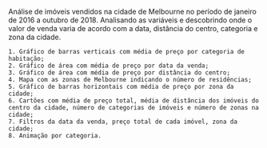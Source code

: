 Análise de imóveis vendidos na cidade de Melbourne no período de janeiro de 2016 a outubro de 2018. Analisando as variáveis e descobrindo onde o valor de venda varia de acordo com a data, distância do centro, categoria e zona da cidade.

    1. Gráfico de barras verticais com média de preço por categoria de habitação;
    2. Gráfico de área com média de preço por data da venda;
    3. Gráfico de área com média de preço por distância do centro;
    4. Mapa com as zonas de Melbourne indicando o número de residências;
    5. Gráfico de barras horizontais com média de preço por zona da cidade;
    6. Cartões com média de preço total, média de distância dos imóveis do centro da cidade, número de categorias de imóveis e número de zonas na cidade;
    7. Filtros da data da venda, preço total de cada imóvel, zona da cidade;
    8. Animação por categoria.
